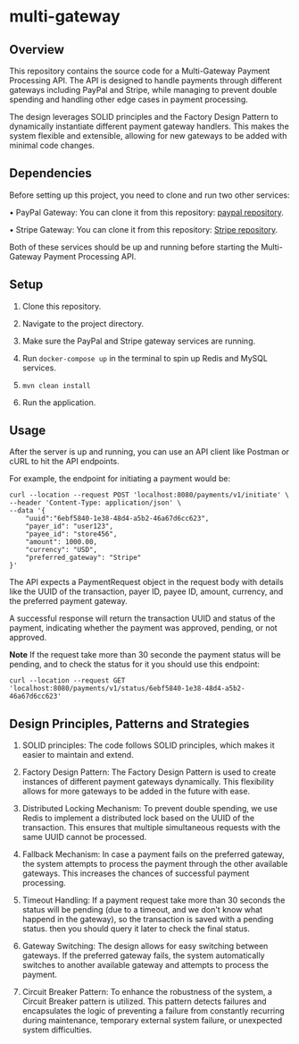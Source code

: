 # multi-gateway

## Overview

This repository contains the source code for a Multi-Gateway Payment Processing API. The API is designed to handle payments through different gateways including PayPal and Stripe, while managing to prevent double spending and handling other edge cases in payment processing.

The design leverages SOLID principles and the Factory Design Pattern to dynamically instantiate different payment gateway handlers. This makes the system flexible and extensible, allowing for new gateways to be added with minimal code changes.

## Dependencies
Before setting up this project, you need to clone and run two other services:

 • PayPal Gateway: You can clone it from this repository: [paypal repository](https://github.com/anasdallah/paypal).
 
 • Stripe Gateway: You can clone it from this repository: [Stripe repository](https://github.com/anasdallah/stripe). 

Both of these services should be up and running before starting the Multi-Gateway Payment Processing API.


## Setup
   1. Clone this repository.
    
   2. Navigate to the project directory.
  
   3. Make sure the PayPal and Stripe gateway services are running.
   
   4. Run ```docker-compose up``` in the terminal to spin up Redis and MySQL services.
   
   5. ```mvn clean install```
  
   6. Run the application.


## Usage

After the server is up and running, you can use an API client like Postman or cURL to hit the API endpoints.

For example, the endpoint for initiating a payment would be: 
```
curl --location --request POST 'localhost:8080/payments/v1/initiate' \
--header 'Content-Type: application/json' \
--data '{
    "uuid":"6ebf5840-1e38-48d4-a5b2-46a67d6cc623",
    "payer_id": "user123",
    "payee_id": "store456",
    "amount": 1000.00,
    "currency": "USD",
    "preferred_gateway": "Stripe"
}'
```

The API expects a PaymentRequest object in the request body with details like the UUID of the transaction, payer ID, payee ID, amount, currency, and the preferred payment gateway.

A successful response will return the transaction UUID and status of the payment, indicating whether the payment was approved, pending, or not approved.

**Note** If the request take more than 30 seconde the payment status will be pending, and to check the status for it you should use this endpoint:
```
curl --location --request GET 'localhost:8080/payments/v1/status/6ebf5840-1e38-48d4-a5b2-46a67d6cc623'
```


## Design Principles, Patterns and Strategies

   1. SOLID principles: The code follows SOLID principles, which makes it easier to maintain and extend.

   2. Factory Design Pattern: The Factory Design Pattern is used to create instances of different payment gateways dynamically. This flexibility allows for more gateways to be added in the future with ease.

   3. Distributed Locking Mechanism: To prevent double spending, we use Redis to implement a distributed lock based on the UUID of the transaction. This ensures that multiple simultaneous requests with the same UUID cannot be processed.

   4. Fallback Mechanism: In case a payment fails on the preferred gateway, the system attempts to process the payment through the other available gateways. This increases the chances of successful payment processing.

   5. Timeout Handling: If a payment request take more than 30 seconds the status will be pending (due to a timeout, and we don't know what happend in the gateway), so the transaction is saved with a pending status. then you should query it later to check the final status.

   6. Gateway Switching: The design allows for easy switching between gateways. If the preferred gateway fails, the system automatically switches to another available gateway and attempts to process the payment.
   
   7. Circuit Breaker Pattern: To enhance the robustness of the system, a Circuit Breaker pattern is utilized. This pattern detects failures and encapsulates the logic of preventing a failure from constantly recurring during maintenance, temporary external system failure, or unexpected system difficulties.
